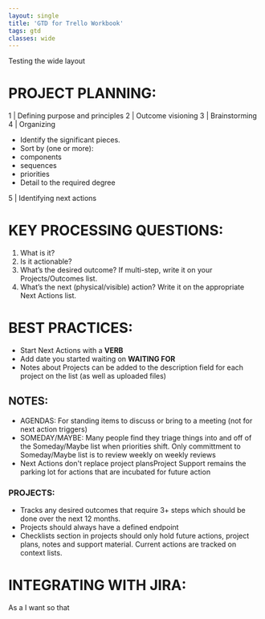 ```yaml
---
layout: single
title: 'GTD for Trello Workbook'
tags: gtd
classes: wide
---
```



Testing the wide layout





# PROJECT PLANNING:

1 | Defining purpose and principles
2 | Outcome visioning
3 | Brainstorming
4 | Organizing

+ Identify the significant pieces.
+ Sort by (one or more):
+ components
+ sequences
+ priorities
+ Detail to the required degree

5 | Identifying next actions

# KEY PROCESSING QUESTIONS:

1. What is it?
2. Is it actionable?
3. What’s the desired outcome? If multi-step, write it on your Projects/Outcomes list.
4. What’s the next (physical/visible) action? Write it on the appropriate Next Actions list.

# BEST PRACTICES:

* Start Next Actions with a **VERB** 
* Add date you started waiting on **WAITING FOR**
* Notes about Projects can be added to the description field for each project on the list (as well as uploaded files)

## NOTES:

* AGENDAS: For standing items to discuss or bring to a meeting (not for next action triggers)
* SOMEDAY/MAYBE: Many people find they triage things into and off of the Someday/Maybe list when priorities shift. Only committment to Someday/Maybe list is to review weekly on weekly reviews
* Next Actions don't replace project plansProject Support remains the parking lot for actions that are incubated for future action

### PROJECTS: 
* Tracks any desired outcomes that require 3+ steps which should be done over the next 12 months. 
* Projects should always have a defined endpoint
* Checklists section in projects should only hold future actions, project plans, notes and support material. Current actions are tracked on context lists. 

# INTEGRATING WITH JIRA:

As a <type of user> I want <some goal> so that <some reason>